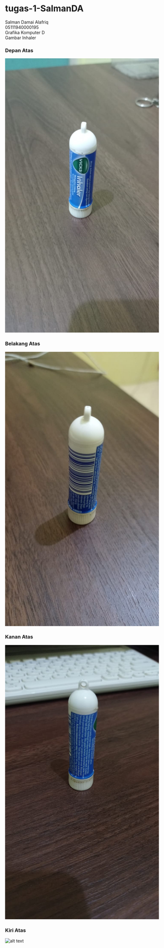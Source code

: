 # tugas-1-SalmanDA
Salman Damai Alafriq <br>
05111940000195 <br>
Grafika Komputer D <br>
Gambar Inhaler

### Depan Atas
![alt text](https://github.com/cg2021d/tugas-1-SalmanDA/blob/main/img/DepanAtas.jpeg)
### Belakang Atas
![alt text](https://github.com/cg2021d/tugas-1-SalmanDA/blob/main/img/BelakangAtas.jpeg)
### Kanan Atas
![alt text](https://github.com/cg2021d/tugas-1-SalmanDA/blob/main/img/KananAtas.jpeg)
### Kiri Atas
![alt text](https://github.com/cg2021d/tugas-1-fikrisandi/blob/main/img/KiriAtas.jpeg)